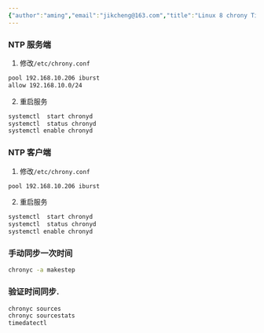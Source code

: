 ```yaml
---
{"author":"aming","email":"jikcheng@163.com","title":"Linux 8 chrony Time Synchronization Services","creation_date":"2022-10-28 16:59","Last modified date":"2022-11-25 16:01","tags":"Linux 8 chrony Time Synchronization Services","File Folder with relative path":"soft/Doc/NTP","remark":null,"other":null,"dg-publish":true,"permalink":"/soft/doc/ntp/linux-8-chrony-time-synchronization-services/","dgPassFrontmatter":true}
---
```



###  NTP 服务端
1. 修改`/etc/chrony.conf`
```bash
pool 192.168.10.206 iburst
allow 192.168.10.0/24
```
2. 重启服务
```bash
systemctl  start chronyd
systemctl  status chronyd
systemctl enable chronyd
```
### NTP 客户端
1. 修改`/etc/chrony.conf`

```bash
pool 192.168.10.206 iburst
```
2. 重启服务
```bash
systemctl  start chronyd
systemctl  status chronyd
systemctl enable chronyd
```
### 手动同步一次时间
```bash
chronyc -a makestep
```
### 验证时间同步.
```bash
chronyc sources
chronyc sourcestats
timedatectl
```